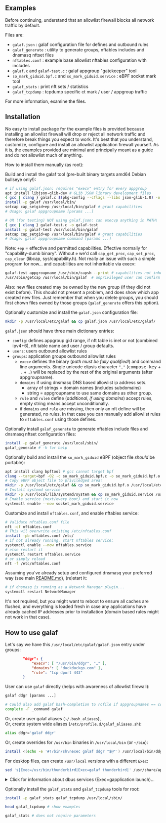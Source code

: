 ## Examples
Before continuing, understand that an allowlist firewall blocks all network traffic by default.

Files are:
- `galaf.json` : galaf configuration file for defines and outbound rules
- `galaf_generate` : utility to generate groups, nftables includes and dnsmasq nftset files
- `nftables.conf` : example base allowlist nftables configuration with includes
- `galaf.c` and `galaf-test.c` : galaf appgroup "gatekeeper" tool
- `so_mark_giduid.bpf.c` and `so_mark_giduid.service` : eBPF socket mark tool
- `galaf_stats` : print nft sets / statistics
- `galaf_tcpdump` : tcpdump specific ct mark / user / appgroup traffic

For more information, examine the files.

## Installation
No easy to install package for the example files is provided because installing an allowlist firewall will drop or reject all network traffic and therefore break things you expect to work.  It's best that you understand, customize, configure and install an allowlist application firewall yourself.  As it is, the examples provided are minimal and principally meant as a guide and do not allowlist much of anything.

How to install them manually (as root):

Build and install the galaf tool (pre-built binary targets amd64 Debian bullseye only!):
```sh
# if using galaf.json; requires "execv" entry for every appgroup
apt install libjson-glib-dev # GLib JSON library development files
{ gcc | clang } galaf.c $(pkg-config --cflags --libs json-glib-1.0) -o galaf
install -p galaf /usr/local/bin/
setcap cap_setgid+ep /usr/local/bin/galaf # grant capabilities
# Usage: galaf appgroupname [params ...]
```
```sh
# OR (for testing) NOT using galaf.json: can execvp anything in PATH!
{ gcc | clang } galaf-test.c -o galaf-test
install -p galaf-test /usr/local/bin/galaf
setcap cap_setgid+ep /usr/local/bin/galaf # grant capabilities
# Usage: galaf appgroupname command [params ...]
```
Note: `+ep` = effective and permitted capabilities.  Effective normally for "capability-dumb binary".  Without `e` we'd call `cap_get_proc`, `cap_set_proc`, `cap_clear` (libcap, sys/capability.h).  Not really an issue with such a simple program for now... and capabilities are not inheritable via execv:
```sh
galaf-test appgroupname /usr/sbin/capsh --print # capabilities not inheritable via execv
/usr/sbin/getcap /usr/local/bin/galaf  # unprivileged user can confirm caps
```
Also: new files created may be owned by the new group (if they did not exist before).  This should not present a problem, and does show which app created new files.  Just remember that when you delete groups, you should first chown files owned by those groups (`galaf_generate` offers this option).

Optionally customize and install the `galaf.json` configuration file:
```sh
mkdir -p /usr/local/etc/galaf && cp galaf.json /usr/local/etc/galaf/
```
`galaf.json` should have three main dictionary entries:
- `config`: defines appgroup gid range, if nft table is inet or not (combined ipv4+6), nft table name and user / group defaults.
- `users`: users outbound allowlist rules
- `groups`: application groups outbound allowlist rules
	- `execv` defines the binary (_path must be fully qualified!_) and command line arguments.  Single unicode elipsis character `"…"` (<kbd>compose-key</kbd> + <kbd>.</kbd> + <kbd>.</kbd>) will be replaced by the rest of the original arguments (after appgroupname).
    - `domains` if using dnsmasq DNS based allowlist ip address sets.
		- array of strings = domain names (includes subdomains)
		- string = appgroupname to use same domains as other group.
    - `rule` and `rule6` define (_additional, if using domains_) accept rules, empty string means accept unconditionally.
    - if `domains` and `rule` are missing, then only an nft define will be generated, no rules.  In that case you can manually add allowlist rules to `nftables.conf` using those defines.

Optionally install `galaf_generate` to generate nftables include files and dnsmasq nftset configuration files:
```sh
install -p galaf_generate /usr/local/sbin/
galaf_generate # -h for help
```

Optionally build and install the `so_mark_giduid` eBPF (object file _should_ be portable):
```sh
apt install clang bpftool # gcc cannot target bpf
clang --target=bpf -O2 -c so_mark_giduid.bpf.c -o so_mark_giduid.bpf.o
# Copy eBPF object file to priviledged area:
mkdir -p /usr/local/etc/galaf && cp so_mark_giduid.bpf.o /usr/local/etc/galaf/
# Install systemd service
mkdir -p /usr/local/lib/systemd/system && cp so_mark_giduid.service /usr/local/lib/systemd/system/
# Enable service (next/every boot) and start it now
systemctl enable --now socket_mark_giduid.service
```

Customize and install `nftables.conf`, and enable nftables service:
```sh
# Validate nftables.conf file
nft -cf nftables.conf
# This wil overwrite existing /etc/nftables.conf
install -pb nftables.conf /etc/
# if not already running, start nftables service:
systemctl enable --now nftables.service
# else restart it
systemctl restart nftables.service
# or simply reload
nft -f /etc/nftables.conf
```
Assuming you've already setup and configured dnsmasq your preferred way (see main [README.md](../README.md)), (re)start it:
```sh
# if dnsmasq is running as a Network Manager plugin...
systemctl restart NetworkManager
```
It's not required, but you might want to reboot to ensure all caches are flushed, and everything is loaded fresh in case any applications have already cached IP addresses prior to installation (domain based rules might not work in that case).

## How to use galaf
Let's say we have this `/usr/local/etc/galaf/galaf.json` entry under groups:
```json
		"ddgr": {
			"execv": [ "/usr/bin/ddgr", "…" ],
			"domains": [ "duckduckgo.com" ],
			"rule": "tcp dport 443"
		}
```
User can use `galaf` directly (helps with awareness of allowlist firewall):
```sh
galaf ddgr [params ...]

# Could also add galaf bash-completion to rcfile if appgroupnames == commandnames:
complete -F _command galaf
```
Or, create user galaf aliases (`~/.bash_aliases`),<br>
Or, create system wide aliases (`/etc/profile.d/galaf_aliases.sh`):
```sh
alias ddgr='galaf ddgr'
```
Or, create overrides for `/usr/bin` binaries in `/usr/local/bin` (or `~/bin`):
```sh
install <(echo -e '#!/bin/sh\nexec galaf ddgr "$@"') /usr/local/bin/ddgr
```

For desktop files, can create `/usr/local` versions with a different `Exec`:
```sh
sed 's|Exec=/usr/bin/thunderbird|Exec=galaf thunderbird|' /usr/share/applications/thunderbird.desktop > /usr/local/share/applications/thunderbird.desktop
```

<details><summary>Click for information about dbus services (Exec=gapplication launch)...</summary>

Some apps may be launched as dbus services, for example: GNOME Weather.
These can be identified by their Exec= line, which may look something like this:
```sh
grep ^Exec /usr/share/applications/org.gnome.Weather.desktop
Exec=gapplication launch org.gnome.Weather
```
In that case gapplication is launching a dbus service file:
```sh
grep ^Exec /usr/share/dbus-1/services/org.gnome.Weather.service
Exec=/usr/share/org.gnome.Weather/org.gnome.Weather --gapplication-service
```
So if we have in `galaf.json`:
```json
		"gnomeWeather": {
			"execv": [ "/usr/share/org.gnome.Weather/org.gnome.Weather", "--gapplication-service" ],
			"domains": [ "api.met.no", "www.aviationweather.gov" ]
```
We can copy and modify the dbus service file to a `/usr/local` one:
```sh
sed 's|^Exec=.*|Exec=/usr/local/bin/galaf gnomeWeather|' /usr/share/dbus-1/services/org.gnome.Weather.service /usr/local/share/dbus-1/services/org.gnome.Weather.service
```
And, if it's not already configured, we also need (first/one time only) to add local modifications to dbus search path:
```xml
cat > /etc/dbus-1/session-local.conf << "EOF"
<!DOCTYPE busconfig PUBLIC
 "-//freedesktop//DTD D-BUS Bus Configuration 1.0//EN"
 "http://www.freedesktop.org/standards/dbus/1.0/busconfig.dtd">
<busconfig>

  <!-- Search for .service files in /usr/local -->
  <servicedir>/usr/local/share/dbus-1/services</servicedir>

</busconfig>
EOF
```
The above should work for the GNOME Weather app, however it will not work for weather info in your GNOME notifications, because `gnome-shell` is the app fetching that!  So, after all, the easiest might be to give user allowlist access to the weather domains instead if you really wish... or use a command line, or web based, weather app ;)

</details>

Optionally install the `galaf_stats` and `galaf_tcpdump` tools for root:
```sh
install -p galaf_stats galaf_tcpdump /usr/local/sbin/

head galaf_tcpdump # show examples

galaf_stats # does not require parameters
```
